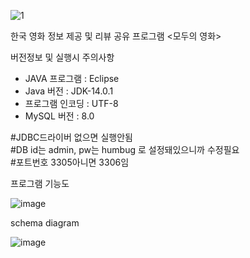 ![1](https://user-images.githubusercontent.com/77532413/121040303-c2d6d300-c7ec-11eb-9c6a-2c53a570ba61.PNG)
            
            
한국 영화 정보 제공 및 리뷰 공유 프로그램 <모두의 영화>

    
    
버전정보 및 실행시 주의사항   

- JAVA 프로그램 : Eclipse
- Java 버전 : JDK-14.0.1
- 프로그램 인코딩 : UTF-8
- MySQL 버전 : 8.0

        
#JDBC드라이버 없으면 실행안됨      
#DB id는 admin, pw는 humbug 로 설정돼있으니까 수정필요                                            
#포트번호 3305아니면 3306임       





프로그램 기능도    


![image](https://user-images.githubusercontent.com/77532413/121040792-27922d80-c7ed-11eb-8892-2297251277b5.png)




schema diagram      


![image](https://user-images.githubusercontent.com/77532413/121040918-41cc0b80-c7ed-11eb-8f3e-cb5972201138.png)


